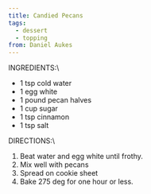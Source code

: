 ```yaml
---
title: Candied Pecans
tags:
  - dessert
  - topping
from: Daniel Aukes
---
```

INGREDIENTS:\

-   1 tsp cold water
-   1 egg white
-   1 pound pecan halves
-   1 cup sugar
-   1 tsp cinnamon
-   1 tsp salt

DIRECTIONS:\

1.  Beat water and egg white until frothy.
2.  Mix well with pecans
3.  Spread on cookie sheet
4.  Bake 275 deg for one hour or less.
